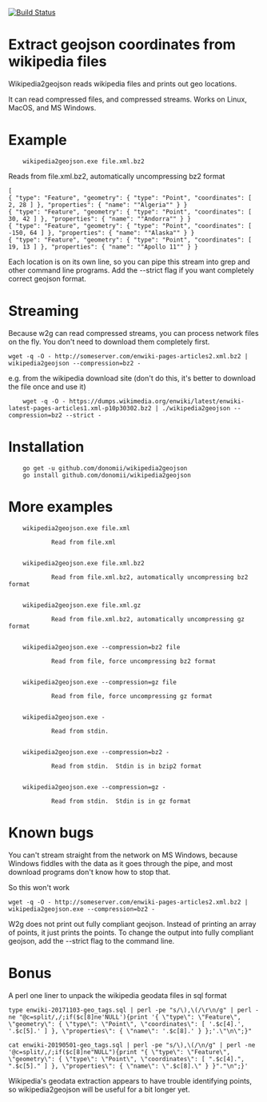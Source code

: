 [![Build Status](https://travis-ci.org/donomii/wikipedia2geojson.svg?branch=master)](https://travis-ci.org/donomii/wikipedia2geojson)

# Extract geojson coordinates from wikipedia files

Wikipedia2geojson reads wikipedia files and prints out geo locations.  

It can read compressed files, and compressed streams.  Works on Linux, MacOS, and MS Windows.

# Example

        wikipedia2geojson.exe file.xml.bz2

Reads from file.xml.bz2, automatically uncompressing bz2 format

    [
    { "type": "Feature", "geometry": { "type": "Point", "coordinates": [ 2, 28 ] }, "properties": { "name": ""Algeria"" } }
    { "type": "Feature", "geometry": { "type": "Point", "coordinates": [ 30, 42 ] }, "properties": { "name": ""Andorra"" } }
    { "type": "Feature", "geometry": { "type": "Point", "coordinates": [ -150, 64 ] }, "properties": { "name": ""Alaska"" } }
    { "type": "Feature", "geometry": { "type": "Point", "coordinates": [ 19, 13 ] }, "properties": { "name": ""Apollo 11"" } }
    
Each location is on its own line, so you can pipe this stream into grep and other command line programs.  Add the --strict flag if you want completely correct geojson format.

# Streaming

Because w2g can read compressed streams, you can process network files on the fly.  You don't need to download them completely first.

    wget -q -O - http://someserver.com/enwiki-pages-articles2.xml.bz2 | wikipedia2geojson --compression=bz2 -
	
e.g. from the wikipedia download site (don't do this, it's better to download the file once and use it)

		wget -q -O - https://dumps.wikimedia.org/enwiki/latest/enwiki-latest-pages-articles1.xml-p10p30302.bz2 | ./wikipedia2geojson --compression=bz2 --strict -

# Installation

        go get -u github.com/donomii/wikipedia2geojson
		go install github.com/donomii/wikipedia2geojson
      
# More examples


        wikipedia2geojson.exe file.xml

                Read from file.xml


        wikipedia2geojson.exe file.xml.bz2

                Read from file.xml.bz2, automatically uncompressing bz2 format


        wikipedia2geojson.exe file.xml.gz

                Read from file.xml.bz2, automatically uncompressing gz format


        wikipedia2geojson.exe --compression=bz2 file

                Read from file, force uncompressing bz2 format


        wikipedia2geojson.exe --compression=gz file

                Read from file, force uncompressing gz format


        wikipedia2geojson.exe -

                Read from stdin.


        wikipedia2geojson.exe --compression=bz2 -

                Read from stdin.  Stdin is in bzip2 format


        wikipedia2geojson.exe --compression=gz -

                Read from stdin.  Stdin is in gz format

# Known bugs

You can't stream straight from the network on MS Windows, because Windows fiddles with the data as it goes through the pipe, and most download programs don't know how to stop that.

So this won't work

    wget -q -O - http://someserver.com/enwiki-pages-articles2.xml.bz2 | wikipedia2geojson.exe --compression=bz2 -



W2g does not print out fully compliant geojson.  Instead of printing an array of points, it just prints the points. To change the output into fully compliant geojson, add the --strict flag to the command line.

# Bonus

A perl one liner to unpack the wikipedia geodata files in sql format

    type enwiki-20171103-geo_tags.sql | perl -pe "s/\),\(/\r\n/g" | perl -ne "@c=split/,/;if($c[8]ne'NULL'){print '{ \"type\": \"Feature\", \"geometry\": { \"type\": \"Point\", \"coordinates\": [ '.$c[4].', '.$c[5].' ] }, \"properties\": { \"name\": '.$c[8].' } };'.\"\n\";}"

    cat enwiki-20190501-geo_tags.sql | perl -pe "s/\),\(/\n/g" | perl -ne '@c=split/,/;if($c[8]ne"NULL"){print "{ \"type\": \"Feature\", \"geometry\": { \"type\": \"Point\", \"coordinates\": [ ".$c[4].", ".$c[5]." ] }, \"properties\": { \"name\": \".$c[8].\" } }"."\n";}'

Wikipedia's geodata extraction appears to have trouble identifying points, so wikipedia2geojson will be useful for a bit longer yet.

